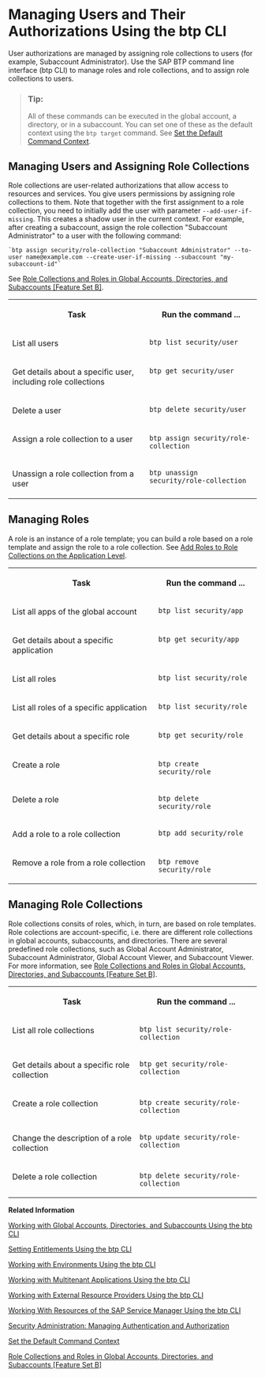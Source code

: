 <!-- loio94bb5935d4b64cff945c181fffa85282 -->

# Managing Users and Their Authorizations Using the btp CLI

User authorizations are managed by assigning role collections to users \(for example, Subaccount Administrator\). Use the SAP BTP command line interface \(btp CLI\) to manage roles and role collections, and to assign role collections to users.

> ### Tip:  
> All of these commands can be executed in the global account, a directory, or in a subaccount. You can set one of these as the default context using the `btp target` command. See [Set the Default Command Context](set-the-default-command-context-720645a.md).



<a name="loio94bb5935d4b64cff945c181fffa85282__section_l1j_mgj_rhb"/>

## Managing Users and Assigning Role Collections

Role collections are user-related authorizations that allow access to resources and services. You give users permissions by assigning role collections to them. Note that together with the first assignment to a role collection, you need to initially add the user with parameter `--add-user-if-missing`. This creates a shadow user in the current context. For example, after creating a subaccount, assign the role collection "Subaccount Administrator" to a user with the following command:

```nocode
`btp assign security/role-collection "Subaccount Administrator" --to-user name@example.com --create-user-if-missing --subaccount "my-subaccount-id"`
```

See [Role Collections and Roles in Global Accounts, Directories, and Subaccounts \[Feature Set B\]](../10-concepts/role-collections-and-roles-in-global-accounts-directories-and-subaccounts-feature-set-b-0039cf0.md).


<table>
<tr>
<th valign="top">

Task



</th>
<th valign="top">

Run the command ...



</th>
</tr>
<tr>
<td valign="top">

List all users



</td>
<td valign="top">

`btp list security/user`



</td>
</tr>
<tr>
<td valign="top">

Get details about a specific user, including role collections



</td>
<td valign="top">

`btp get security/user` 



</td>
</tr>
<tr>
<td valign="top">

Delete a user



</td>
<td valign="top">

`btp delete security/user`



</td>
</tr>
<tr>
<td valign="top">

Assign a role collection to a user



</td>
<td valign="top">

`btp assign security/role-collection`



</td>
</tr>
<tr>
<td valign="top">

Unassign a role collection from a user



</td>
<td valign="top">

`btp unassign security/role-collection`



</td>
</tr>
</table>



<a name="loio94bb5935d4b64cff945c181fffa85282__section_vmj_cjj_rhb"/>

## Managing Roles

A role is an instance of a role template; you can build a role based on a role template and assign the role to a role collection. See [Add Roles to Role Collections on the Application Level](add-roles-to-role-collections-on-the-application-level-7596a0b.md).


<table>
<tr>
<th valign="top">

Task



</th>
<th valign="top">

Run the command ...



</th>
</tr>
<tr>
<td valign="top">

List all apps of the global account



</td>
<td valign="top">

`btp list security/app`



</td>
</tr>
<tr>
<td valign="top">

Get details about a specific application



</td>
<td valign="top">

`btp get security/app`



</td>
</tr>
<tr>
<td valign="top">

List all roles



</td>
<td valign="top">

`btp list security/role`



</td>
</tr>
<tr>
<td valign="top">

List all roles of a specific application



</td>
<td valign="top">

`btp list security/role`



</td>
</tr>
<tr>
<td valign="top">

Get details about a specific role



</td>
<td valign="top">

`btp get security/role`



</td>
</tr>
<tr>
<td valign="top">

Create a role



</td>
<td valign="top">

`btp create security/role`



</td>
</tr>
<tr>
<td valign="top">

Delete a role



</td>
<td valign="top">

`btp delete security/role`



</td>
</tr>
<tr>
<td valign="top">

Add a role to a role collection



</td>
<td valign="top">

`btp add security/role`



</td>
</tr>
<tr>
<td valign="top">

Remove a role from a role collection



</td>
<td valign="top">

`btp remove security/role`



</td>
</tr>
</table>



<a name="loio94bb5935d4b64cff945c181fffa85282__section_cfh_h1c_rhb"/>

## Managing Role Collections

Role collections consits of roles, which, in turn, are based on role templates. Role colections are account-specific, i.e. there are different role collections in global accounts, subaccounts, and directories. There are several predefined role collections, such as Global Account Administrator, Subaccount Administrator, Global Account Viewer, and Subaccount Viewer. For more information, see [Role Collections and Roles in Global Accounts, Directories, and Subaccounts \[Feature Set B\]](../10-concepts/role-collections-and-roles-in-global-accounts-directories-and-subaccounts-feature-set-b-0039cf0.md).


<table>
<tr>
<th valign="top">

Task



</th>
<th valign="top">

Run the command ...



</th>
</tr>
<tr>
<td valign="top">

List all role collections



</td>
<td valign="top">

`btp list security/role-collection`



</td>
</tr>
<tr>
<td valign="top">

Get details about a specific role collection



</td>
<td valign="top">

`btp get security/role-collection`



</td>
</tr>
<tr>
<td valign="top">

Create a role collection



</td>
<td valign="top">

`btp create security/role-collection`



</td>
</tr>
<tr>
<td valign="top">

Change the description of a role collection



</td>
<td valign="top">

`btp update security/role-collection`



</td>
</tr>
<tr>
<td valign="top">

Delete a role collection



</td>
<td valign="top">

`btp delete security/role-collection`



</td>
</tr>
</table>

**Related Information**  


[Working with Global Accounts, Directories, and Subaccounts Using the btp CLI](working-with-global-accounts-directories-and-subaccounts-using-the-btp-cli-85a683e.md "Use the SAP BTP command line interface (btp CLI) to manage operations with global accounts, directories, and subaccounts.")

[Setting Entitlements Using the btp CLI](setting-entitlements-using-the-btp-cli-5af849c.md "Use the SAP BTP command line interface (btp CLI) to set entitlements to define the functionality or permissions available for users of global accounts, directories, and subaccounts.")

[Working with Environments Using the btp CLI](working-with-environments-using-the-btp-cli-48db155.md "Use the SAP BTP command line interface (btp CLI) to manage runtime environment instances in a subaccount. For example, enable the Cloud Foundry environment by creating a Cloud Foundry org (environment instance).")

[Working with Multitenant Applications Using the btp CLI](working-with-multitenant-applications-using-the-btp-cli-c1b0fcc.md "Use the SAP BTP command line interface (btp CLI) to manage the multitenant applications to which a subaccount is entitled to subscribe.")

[Working with External Resource Providers Using the btp CLI](working-with-external-resource-providers-using-the-btp-cli-48d7688.md "Use the SAP BTP command line interface (btp CLI) to get details, or to create or delete resource provider instances in a global account.")

[Working With Resources of the SAP Service Manager Using the btp CLI](working-with-resources-of-the-sap-service-manager-using-the-btp-cli-fe6a53b.md "Use the SAP BTP command line interface to perform various operations related to your platforms, attached service brokers, service instances, and service bindings.")

[Security Administration: Managing Authentication and Authorization](security-administration-managing-authentication-and-authorization-1ff47b2.md "This section describes the tasks of administrators in the Cloud Foundry environment of SAP BTP. Administrators ensure user authentication and assign authorization information to users and user groups.")

[Set the Default Command Context](set-the-default-command-context-720645a.md "Change the default context for all command calls to the global account, a directory, or a subaccount by using the btp target command.")

[Role Collections and Roles in Global Accounts, Directories, and Subaccounts \[Feature Set B\]](../10-concepts/role-collections-and-roles-in-global-accounts-directories-and-subaccounts-feature-set-b-0039cf0.md "In the cloud management tools feature set B, SAP BTP provides a set of role collections to set up administrator access to your global account and subaccounts.")

